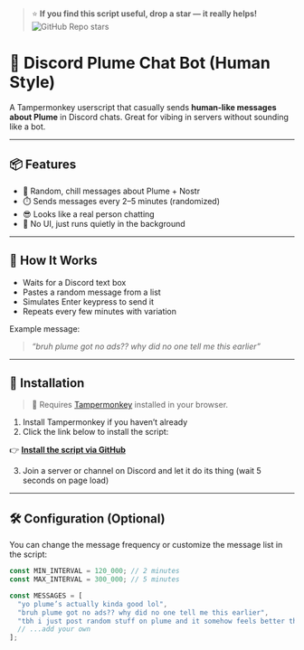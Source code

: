 > ⭐ **If you find this script useful, drop a star — it really helps!**
> ![GitHub Repo stars](https://img.shields.io/github/stars/Kyaa-A/Discord-Auto-Chat?style=social)

# 💬 Discord Plume Chat Bot (Human Style)

A Tampermonkey userscript that casually sends **human-like messages about Plume** in Discord chats. Great for vibing in servers without sounding like a bot.

---

## 📦 Features

- 🧠 Random, chill messages about Plume + Nostr
- ⏱️ Sends messages every 2–5 minutes (randomized)
- 😎 Looks like a real person chatting
- 👻 No UI, just runs quietly in the background

---

## 🤖 How It Works

- Waits for a Discord text box
- Pastes a random message from a list
- Simulates Enter keypress to send it
- Repeats every few minutes with variation

Example message:
> *“bruh plume got no ads?? why did no one tell me this earlier”*

---

## 🚀 Installation

> 🧩 Requires [Tampermonkey](https://www.tampermonkey.net/) installed in your browser.

1. Install Tampermonkey if you haven’t already
2. Click the link below to install the script:

👉 **[Install the script via GitHub](https://raw.githubusercontent.com/Kyaa-A/Discord-Auto-Chat/main/script.user.js)**

3. Join a server or channel on Discord and let it do its thing (wait 5 seconds on page load)

---

## 🛠️ Configuration (Optional)

You can change the message frequency or customize the message list in the script:

```js
const MIN_INTERVAL = 120_000; // 2 minutes
const MAX_INTERVAL = 300_000; // 5 minutes

const MESSAGES = [
  "yo plume’s actually kinda good lol",
  "bruh plume got no ads?? why did no one tell me this earlier",
  "tbh i just post random stuff on plume and it somehow feels better than twitter",
  // ...add your own
];

